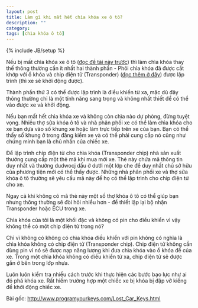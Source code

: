 ```yaml
---
layout: post
title: Làm gì khi mất hết chìa khóa xe ô tô?
description: ""
category:
tags: [chìa khóa ô tô]
---
```

{% include JB/setup %}

Nếu bị mất chìa khóa xe ô tô ([đọc đề tài này trước](/2015/04/25/xe-khong-the-khoi-dong)) thì làm chìa khóa thay thế thông thường cần ít nhất hai thành phần - Phôi chìa khóa đã được cắt khớp với ổ khóa và chip điện tử (Transponder) ([đọc thêm ở đây](/2015/01/28/cong-nghe-chip-dien-tu-xe-hoi)) được lập trình (thì xe sẽ khởi động được).

Thành phần thứ 3 có thể được lập trình là điều khiển từ xa, mặc dù đây thông thường chỉ là một tính năng sang trọng và không nhất thiết để có thể vào được xe và khởi động.

Nếu bạn mất hết chìa khóa xe và không còn chìa nào dự phòng, đừng tuyệt vọng. Nhiều thợ sửa khóa ô tô và nhà phân phối xe có thể làm chìa khóa cho xe bạn dựa vào số khung xe hoặc làm trực tiếp trên xe của bạn. Bạn có thể thấy số khung ở trong đăng kiểm xe và có thể phải cung cấp nó cũng như chứng minh bạn là chủ nhân của chiếc xe. 

Để lập trình chip điện tử cho chìa khóa (Transponder chip) nhà sản xuất thường cung cấp một thẻ mã khi mua mới xe. Thẻ này chứa mã thông tin duy nhất và thường dudwocj dấu ở dưới một lớp che để duy nhất chủ sở hữu của phương tiện mới có thể thấy được. Những nhà phân phối xe và thợ sửa khóa ô tô thường sẽ yêu cầu mã này để họ có thể lập trình cho chip điện tử cho xe.

Ngay cả khi không có mã thẻ này một số thợ khóa ô tô có thể giúp bạn nhưng thông thường sẽ đòi hỏi nhiều hơn - để thiết lập lại bộ nhận Transponder hoặc ECU trong xe.

Chìa khóa của tôi là một khối đặc và không có pin cho điều khiển vì vậy không thể có một chip điện tử trong nó?

Chỉ vì không có không có chìa khóa điều khiển với pin không có nghĩa là chìa khóa không có chip điện tử (Transponder chip). Chip điện tử không cần dùng pin vì nó sẽ được nạp năng lượng khi đưa chìa khóa vào ổ khóa đề của xe. Trong một chìa khóa không có điều khiển từ xa, chip điện tử sẽ được gắn ở bên trong lớp nhựa.

Luôn luôn kiểm tra nhiều cách trước khi thực hiện các bước bạo lực như ai đó phá khóa xe. Rất hiếm trường hợp một chiếc xe bị khóa bị đập vỡ kiếng để khởi động chiếc xe. 

Bài gốc: http://www.programyourkeys.com/Lost_Car_Keys.html
